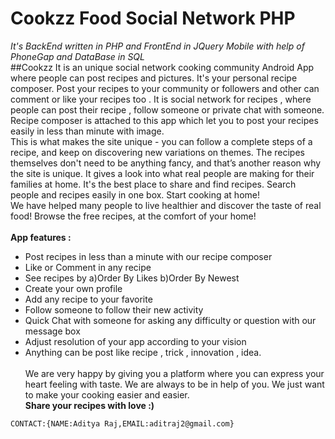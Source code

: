 # Cookzz Food Social Network PHP
_It's BackEnd written in PHP and FrontEnd in JQuery Mobile with help of PhoneGap and DataBase in SQL_<br/>
##Cookzz 
It is an unique social network cooking community Android App where people can post recipes and pictures. It's your personal recipe composer. Post your recipes to your community or followers and other can comment or like your recipes too . It is social network for recipes , where people can post their recipe , follow someone or private chat with someone. Recipe composer is attached to this app which let you to post your recipes easily in less than minute with image.
<br/>This is what makes the site unique - you can follow a complete steps of a recipe, and keep on discovering new variations on themes. The recipes themselves don't need to be anything fancy, and that’s another reason why the site is unique. It gives a look into what real people are making for their families at home.  It's the best place to share and find recipes. Search people and recipes easily in one box. Start cooking at home!
<br/>We have helped many people to live healthier and discover the taste of real food!  Browse the free recipes, at the comfort of your home!
<br/><br/>**App features :**  <br/>
- Post recipes in less than a minute with our recipe composer 
- Like or Comment in any recipe 
- See recipes by a)Order By Likes b)Order By Newest 
- Create your own profile 
- Add any recipe to your favorite 
- Follow someone to follow their new activity  
- Quick Chat with someone for asking any difficulty or question with our message box 
- Adjust resolution of your app according to your vision 
- Anything can be post like recipe , trick , innovation , idea. 
<br/><br/>We are very happy by giving you a platform where you can express your heart feeling with taste.
We are always to be in help of you. We just want to make your cooking easier and easier. <br/> **Share your recipes with love :)**
```
CONTACT:{NAME:Aditya Raj,EMAIL:aditraj2@gmail.com}
```
